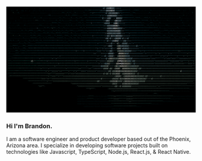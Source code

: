 ![stars](stars.gif)

### Hi I'm Brandon.

I am a software engineer and product developer based out of the Phoenix, Arizona area. I specialize in developing software projects built on technologies like Javascript, TypeScript, Node.js, React.js, & React Native.